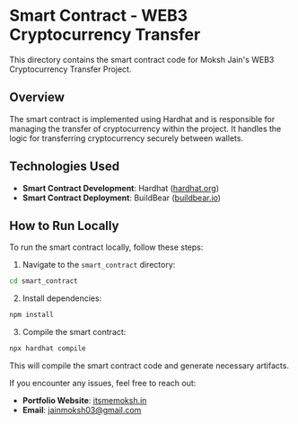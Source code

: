 # Smart Contract - WEB3 Cryptocurrency Transfer

This directory contains the smart contract code for Moksh Jain's WEB3 Cryptocurrency Transfer Project. 

## Overview

The smart contract is implemented using Hardhat and is responsible for managing the transfer of cryptocurrency within the project. It handles the logic for transferring cryptocurrency securely between wallets.

## Technologies Used

- **Smart Contract Development**: Hardhat ([hardhat.org](https://hardhat.org/))
- **Smart Contract Deployment**: BuildBear ([buildbear.io](https://www.buildbear.io/))

## How to Run Locally

To run the smart contract locally, follow these steps:

1. Navigate to the `smart_contract` directory:

```bash
cd smart_contract
```

2. Install dependencies:

```bash
npm install
```

3. Compile the smart contract:

```bash
npx hardhat compile
```

This will compile the smart contract code and generate necessary artifacts.

If you encounter any issues, feel free to reach out:

- **Portfolio Website**: [itsmemoksh.in](https://itsmemoksh.in/)
- **Email**: jainmoksh03@gmail.com
